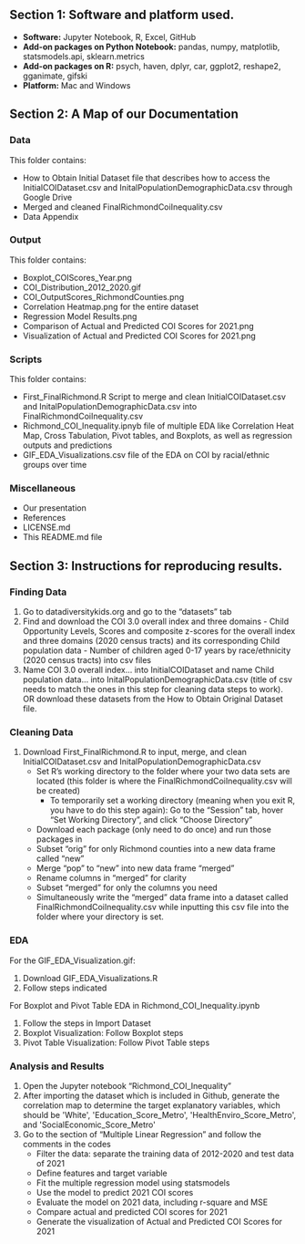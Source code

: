 ## Section 1: Software and platform used.
* **Software:** Jupyter Notebook, R, Excel, GitHub
* **Add-on packages on Python Notebook:** pandas, numpy, matplotlib, statsmodels.api, sklearn.metrics
* **Add-on packages on R:** psych, haven, dplyr, car, ggplot2, reshape2, gganimate, gifski
* **Platform:** Mac and Windows

## Section 2: A Map of our Documentation
### Data 
This folder contains:
* How to Obtain Initial Dataset file that describes how to access the InitialCOIDataset.csv and InitalPopulationDemographicData.csv through Google Drive
* Merged and cleaned FinalRichmondCoiInequality.csv
* Data Appendix
### Output
This folder contains:
* Boxplot_COIScores_Year.png
* COI_Distribution_2012_2020.gif
* COI_OutputScores_RichmondCounties.png
* Correlation Heatmap.png for the entire dataset
* Regression Model Results.png
* Comparison of Actual and Predicted COI Scores for 2021.png
* Visualization of Actual and Predicted COI Scores for 2021.png

### Scripts
This folder contains:
* First_FinalRichmond.R Script to merge and clean InitialCOIDataset.csv and InitalPopulationDemographicData.csv into FinalRichmondCoiInequality.csv
* Richmond_COI_Inequality.ipnyb file of multiple EDA like Correlation Heat Map, Cross Tabulation, Pivot tables, and Boxplots, as well as regression outputs and predictions
* GIF_EDA_Visualizations.csv file of the EDA on COI by racial/ethnic groups over time

### Miscellaneous
* Our presentation
* References
* LICENSE.md
* This README.md file


## Section 3: Instructions for reproducing results.
### Finding Data
1. Go to datadiversitykids.org and go to the “datasets” tab
2. Find and download the COI 3.0 overall index and three domains - Child Opportunity Levels, Scores and composite z-scores for the overall index and three domains (2020 census tracts) and its corresponding Child population data - Number of children aged 0-17 years by race/ethnicity (2020 census tracts) into csv files
3. Name COI 3.0 overall index… into InitialCOIDataset and name Child population data… into InitalPopulationDemographicData.csv (title of csv needs to match the ones in this step for cleaning data steps to work).  OR download these datasets from the How to Obtain Original Dataset file. 
### Cleaning Data
1. Download First_FinalRichmond.R to input, merge, and clean InitialCOIDataset.csv and InitalPopulationDemographicData.csv
    * Set R’s working directory to the folder where your two data sets are located (this folder is where the FinalRichmondCoiInequality.csv will be created)
       *  To temporarily set a working directory (meaning when you exit R, you have to do this step again): Go to the “Session” tab, hover “Set Working Directory”, and click “Choose Directory”
    * Download each package (only need to do once) and run those packages in
    * Subset “orig” for only Richmond counties into a new data frame called “new”
    * Merge “pop” to “new” into new data frame “merged”
    * Rename columns in “merged” for clarity
    * Subset “merged” for only the columns you need
    * Simultaneously write the “merged” data frame into a dataset called FinalRichmondCoiInequality.csv while inputting this csv file into the folder where your directory is set. 
### EDA
For the GIF_EDA_Visualization.gif:
1. Download GIF_EDA_Visualizations.R 
2. Follow steps indicated

For Boxplot and Pivot Table EDA in Richmond_COI_Inequality.ipynb
1. Follow the steps in Import Dataset
2. Boxplot Visualization: Follow Boxplot steps
3. Pivot Table Visualization: Follow Pivot Table steps

### Analysis and Results
1. Open the Jupyter notebook “Richmond_COI_Inequality”
2. After importing the dataset which is included in Github, generate the correlation map to determine the target explanatory variables, which should be 'White', 'Education_Score_Metro', 'HealthEnviro_Score_Metro', and 'SocialEconomic_Score_Metro'
3. Go to the section of “Multiple Linear Regression” and follow the comments in the codes
    * Filter the data: separate the training data of 2012-2020 and test data of 2021
    * Define features and target variable
    * Fit the multiple regression model using statsmodels
    * Use the model to predict 2021 COI scores 
    * Evaluate the model on 2021 data, including r-square and MSE
    * Compare actual and predicted COI scores for 2021
    * Generate the visualization of Actual and Predicted COI Scores for 2021
